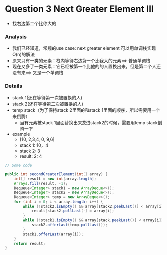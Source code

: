 # Question 3 Next Greater Element III

* 找右边第二个比你大的

### Analysis

* 我们已经知道，常规的use case: next greater element 可以用单调栈实现O(n)的解法
* 原来只有一类的元素：栈内等待右边第一个比我大的元素==> 普通单调栈
* 现在又多了一类元素：它已经被第一个比他的的人置换出来，但是第二个人还没有来==> 又是一个单调栈

### Details

* stack 1(还在等待第一次被置换的人)
* stack 2(还在等待第二次被置换的人)
* temp stack（为了保持stack 2里面的和stack 1里面的顺序，所以需要用一个来倒腾）
  * 当有元素被stack 1里面替换出来放进stack2的时候，需要用temp stack倒腾一下
* example&#x20;
  * \[10, 2,3,4, 0, 9,6]
  * stack 1: 10，4
  * stack 2: 3
  * result: 2: 4



```java
// Some code

public int secondGreaterElement(int[] array) {
    int[] result = new int[array.length];
    Arrays.fill(result, -1);
    Dequeue<Integer> stack1 = new ArrayDeque<>();
    Dequeue<Integer> stack2 = new ArrayDeque<>();
    Dequeue<Integer> temp = new ArrayDeque<>();
    for (int i = 0; i < array.length; i++) {
        while (!stack2.isEmpty() && array[stack2.peekLast()] < array[i]) {
            result[stack2.pollLast()] = array[i];
        }
        while (!stack1.isEmpty() && array[stack.peekLast()] < array[i]) {
            stack2.offerLast(temp.pollLast());
        }
        stack1.offerLast(array[i]);
    }
    return result;
}
```
